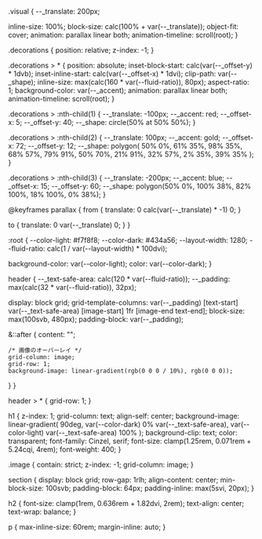 .visual {
  --_translate: 200px;

  inline-size: 100%;
  block-size: calc(100% + var(--_translate));
  object-fit: cover;
  animation: parallax linear both;
  animation-timeline: scroll(root);
}

.decorations {
  position: relative;
  z-index: -1;
}

.decorations > * {
  position: absolute;
  inset-block-start: calc(var(--_offset-y) * 1dvb);
  inset-inline-start: calc(var(--_offset-x) * 1dvi);
  clip-path: var(--_shape);
  inline-size: max(calc(160 * var(--fluid-ratio)), 80px);
  aspect-ratio: 1;
  background-color: var(--_accent);
  animation: parallax linear both;
  animation-timeline: scroll(root);
}

.decorations > :nth-child(1) {
  --_translate: -100px;
  --_accent: red;
  --_offset-x: 5;
  --_offset-y: 40;
  --_shape: circle(50% at 50% 50%);
}

.decorations > :nth-child(2) {
  --_translate: 100px;
  --_accent: gold;
  --_offset-x: 72;
  --_offset-y: 12;
  --_shape: polygon(
    50% 0%,
    61% 35%,
    98% 35%,
    68% 57%,
    79% 91%,
    50% 70%,
    21% 91%,
    32% 57%,
    2% 35%,
    39% 35%
  );
}

.decorations > :nth-child(3) {
  --_translate: -200px;
  --_accent: blue;
  --_offset-x: 15;
  --_offset-y: 60;
  --_shape: polygon(50% 0%, 100% 38%, 82% 100%, 18% 100%, 0% 38%);
}

@keyframes parallax {
  from {
    translate: 0 calc(var(--_translate) * -1) 0;
  }

  to {
    translate: 0 var(--_translate) 0;
  }
}

:root {
  --color-light: #f7f8f8;
  --color-dark: #434a56;
  --layout-width: 1280;
  --fluid-ratio: calc(1 / var(--layout-width) * 100dvi);

  background-color: var(--color-light);
  color: var(--color-dark);
}

header {
  --_text-safe-area: calc(120 * var(--fluid-ratio));
  --_padding: max(calc(32 * var(--fluid-ratio)), 32px);

  display: block grid;
  grid-template-columns:
    var(--_padding) [text-start] var(--_text-safe-area)
    [image-start] 1fr [image-end text-end];
  block-size: max(100svb, 480px);
  padding-block: var(--_padding);

  &::after {
    content: "";

    /* 画像のオーバーレイ */
    grid-column: image;
    grid-row: 1;
    background-image: linear-gradient(rgb(0 0 0 / 10%), rgb(0 0 0));
  }
}

header > * {
  grid-row: 1;
}

h1 {
  z-index: 1;
  grid-column: text;
  align-self: center;
  background-image: linear-gradient(
    90deg,
    var(--color-dark) 0% var(--_text-safe-area),
    var(--color-light) var(--_text-safe-area) 100%
  );
  background-clip: text;
  color: transparent;
  font-family: Cinzel, serif;
  font-size: clamp(1.25rem, 0.071rem + 5.24cqi, 4rem);
  font-weight: 400;
}

.image {
  contain: strict;
  z-index: -1;
  grid-column: image;
}

section {
  display: block grid;
  row-gap: 1rlh;
  align-content: center;
  min-block-size: 100svb;
  padding-block: 64px;
  padding-inline: max(5svi, 20px);
}

h2 {
  font-size: clamp(1rem, 0.636rem + 1.82dvi, 2rem);
  text-align: center;
  text-wrap: balance;
}

p {
  max-inline-size: 60rem;
  margin-inline: auto;
}
